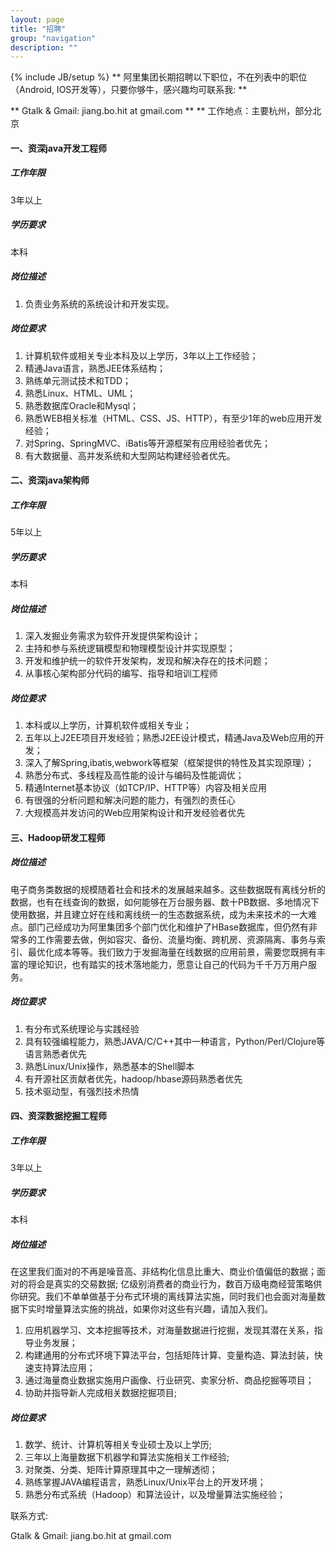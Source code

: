 ```yaml
---
layout: page
title: "招聘"
group: "navigation"
description: ""
---
```

{% include JB/setup %}
** 阿里集团长期招聘以下职位，不在列表中的职位（Android, IOS开发等），只要你够牛，感兴趣均可联系我: **

** Gtalk & Gmail: jiang.bo.hit at gmail.com **
** 工作地点：主要杭州，部分北京


#### 一、资深java开发工程师 
##### 工作年限	
3年以上
##### 学历要求	
本科
##### 岗位描述	 
1. 负责业务系统的系统设计和开发实现。

##### 岗位要求	 
1. 计算机软件或相关专业本科及以上学历，3年以上工作经验；
2. 精通Java语言，熟悉JEE体系结构；
3. 熟练单元测试技术和TDD；
4. 熟悉Linux、HTML、UML；
5. 熟悉数据库Oracle和Mysql；
6. 熟悉WEB相关标准（HTML、CSS、JS、HTTP），有至少1年的web应用开发经验；
7. 对Spring、SpringMVC、iBatis等开源框架有应用经验者优先；
8. 有大数据量、高并发系统和大型网站构建经验者优先。 

#### 二、资深java架构师
##### 工作年限	
5年以上
##### 学历要求	
本科
##### 岗位描述	 
1. 深入发掘业务需求为软件开发提供架构设计； 
2. 主持和参与系统逻辑模型和物理模型设计并实现原型； 
3. 开发和维护统一的软件开发架构，发现和解决存在的技术问题； 
4. 从事核心架构部分代码的编写、指导和培训工程师

##### 岗位要求	 
1. 本科或以上学历，计算机软件或相关专业； 
2. 五年以上J2EE项目开发经验；熟悉J2EE设计模式，精通Java及Web应用的开发； 
3. 深入了解Spring,ibatis,webwork等框架（框架提供的特性及其实现原理）； 
4. 熟悉分布式、多线程及高性能的设计与编码及性能调优； 
5. 精通Internet基本协议（如TCP/IP、HTTP等）内容及相关应用 
6. 有很强的分析问题和解决问题的能力，有强烈的责任心
7. 大规模高并发访问的Web应用架构设计和开发经验者优先

#### 三、Hadoop研发工程师
##### 岗位描述	 
电子商务类数据的规模随着社会和技术的发展越来越多。这些数据既有离线分析的数据，也有在线查询的数据，如何能够在万台服务器、数十PB数据、多地情况下使用数据，并且建立好在线和离线统一的生态数据系统，成为未来技术的一大难点。部门己经成功为阿里集团多个部门优化和维护了HBase数据库，但仍然有非常多的工作需要去做，例如容灾、备份、流量均衡、跨机房、资源隔离、事务与索引、最优化成本等等。我们致力于发掘海量在线数据的应用前景，需要您既拥有丰富的理论知识，也有踏实的技术落地能力，愿意让自己的代码为千千万万用户服务。
##### 岗位要求	 
1. 有分布式系统理论与实践经验
2. 具有较强编程能力，熟悉JAVA/C/C++其中一种语言，Python/Perl/Clojure等语言熟悉者优先
3. 熟悉Linux/Unix操作，熟悉基本的Shell脚本
4. 有开源社区贡献者优先，hadoop/hbase源码熟悉者优先
5. 技术驱动型，有强烈技术热情

#### 四、资深数据挖掘工程师
##### 工作年限	
3年以上
##### 学历要求	
本科
##### 岗位描述	 
在这里我们面对的不再是噪音高、非结构化信息比重大、商业价值偏低的数据；面对的将会是真实的交易数据; 亿级别消费者的商业行为，数百万级电商经营策略供你研究。我们不单单做基于分布式环境的离线算法实施，同时我们也会面对海量数据下实时增量算法实施的挑战，如果你对这些有兴趣，请加入我们。

1. 应用机器学习、文本挖掘等技术，对海量数据进行挖掘，发现其潜在关系，指导业务发展；
2. 构建通用的分布式环境下算法平台，包括矩阵计算、变量构造、算法封装，快速支持算法应用；
3. 通过海量商业数据实施用户画像、行业研究、卖家分析、商品挖掘等项目；
4. 协助并指导新人完成相关数据挖掘项目;

##### 岗位要求	 
1. 数学、统计、计算机等相关专业硕士及以上学历;
2. 三年以上海量数据下机器学和算法实施相关工作经验;
3. 对聚类、分类、矩阵计算原理其中之一理解透彻；
4. 熟练掌握JAVA编程语言，熟悉Linux/Unix平台上的开发环境； 
5. 熟悉分布式系统（Hadoop）和算法设计，以及增量算法实施经验；

联系方式:

Gtalk & Gmail: jiang.bo.hit at gmail.com


